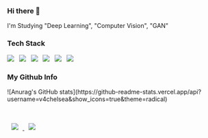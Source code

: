 ### Hi there 👋

I'm Studying "Deep Learning", "Computer Vision", "GAN"

<h3> Tech Stack</h3>
<a href=""><img src="https://img.icons8.com/color/96/000000/python--v1.png"/></a>&nbsp;&nbsp;
<a href=""><img src="https://img.icons8.com/color/96/000000/tensorflow.png"/></a>&nbsp;&nbsp;
<a href=""><img src="https://img.icons8.com/color/96/000000/c-sharp-logo.png"/></a>&nbsp;&nbsp;
<a href=""><img src="https://img.icons8.com/color/96/000000/windows-10.png"/></a>&nbsp;&nbsp;
<a href=""><img src="https://img.icons8.com/fluency/96/000000/github.png"/></a>&nbsp;&nbsp;
<a href=""><img src="https://img.icons8.com/color/96/000000/mysql-logo.png"/></a>&nbsp;&nbsp;

<h3> My Github Info</h3>
![Anurag's GitHub stats](https://github-readme-stats.vercel.app/api?username=v4chelsea&show_icons=true&theme=radical)

<br></br>
<a href="https://instagram.com/alpox.dev">
    <img 
        src="http://img.shields.io/badge/-Instagram-black?style=flat&logo=Instagram&link=https://instagram.com/alpox.dev/"
        style="height : auto; margin-left : 10px; margin-right : 10px;"/>
</a>
<a href="https://alpox.kr">
    <img 
        src="http://img.shields.io/badge/-Tech%20Blog-655ced?style=flat&logo=github&link=https://alpox.kr"
        style="height : auto; margin-left : 10px; margin-right : 10px;"/>
</a>

<!--
**v4chelsea/v4chelsea** is a ✨ _special_ ✨ repository because its `README.md` (this file) appears on your GitHub profile.

Here are some ideas to get you started:

- 🔭 I’m currently working on ...
- 🌱 I’m currently learning ...
- 👯 I’m looking to collaborate on ...
- 🤔 I’m looking for help with ...
- 💬 Ask me about ...
- 📫 How to reach me: ...
- 😄 Pronouns: ...
- ⚡ Fun fact: ...
-->
